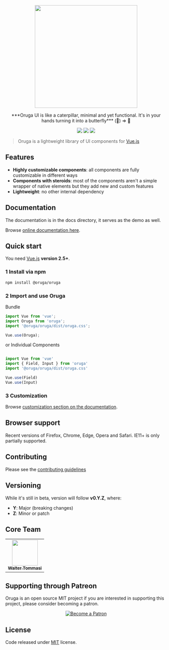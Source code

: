 <p align="center">
    <a href="https://oruga.io">
        <img height="320" src="https://github.com/oruga-ui/oruga/raw/master/packages/docs/.vuepress/public/logo.png" />
    </a>
</p>
<p align="center">
  ***Oruga UI is like a caterpillar, minimal and yet functional. It's in your hands turning it into a butterfly*** (🐛) => 🦋 
</p>
<p align="center">
    <a href="https://www.npmjs.com/package/oruga"><img src="https://img.shields.io/npm/v/oruga.svg" /></a>
    <a href="https://www.npmjs.com/package/oruga"><img src="https://img.shields.io/npm/dt/oruga.svg" /></a>
    <a href="https://github.com/oruga-ui/oruga/blob/master/LICENSE"><img src="https://img.shields.io/npm/l/oruga.svg" /></a>
</p>

> Oruga is a lightweight library of UI components for [Vue.js](https://vuejs.org/)

## Features

* **Highly customizable components**: all components are fully customizable in different ways
* **Components with steroids**: most of the components aren't a simple wrapper of native elements but they add new and custom features
* **Lightweight**: no other internal dependency

## Documentation

The documentation is in the docs directory, it serves as the demo as well.

Browse [online documentation here](https://oruga.io/).

## Quick start

You need [Vue.js](https://vuejs.org/) **version 2.5+**.

### 1 Install via npm

```bash
npm install @oruga/oruga
```

### 2 Import and use Oruga

Bundle
```javascript
import Vue from 'vue';
import Oruga from 'oruga';
import '@oruga/oruga/dist/oruga.css';

Vue.use(Oruga);

```
or Individual Components
```javascript

import Vue from 'vue'
import { Field, Input } from 'oruga'
import '@oruga/oruga/dist/oruga.css'

Vue.use(Field)
Vue.use(Input)

```

### 3 Customization

Browse [customization section on the documentation](https://oruga.io/quickstart).

## Browser support

Recent versions of Firefox, Chrome, Edge, Opera and Safari. IE11+ is only partially supported.

## Contributing

Please see the [contributing guidelines](./.github/CONTRIBUTING.md)

## Versioning

While it's still in beta, version will follow **v0.Y.Z**, where:

* **Y**: Major (breaking changes)
* **Z**: Minor or patch

## Core Team

<table>
  <tr>
    <td align="center"><a href="https://twitter.com/walter_tommasi"><img src="https://avatars0.githubusercontent.com/u/8029488?v=4" width="80px;" alt=""/><br /><sub><b>Walter Tommasi</b></sub></a><br /></td>
  </tr>
</table>

## Supporting through Patreon

Oruga is an open source MIT project if you are interested in supporting this project, please consider becoming a patron.
<p align="center">
  <a href="https://www.patreon.com/jtommy">
    <img src="https://c5.patreon.com/external/logo/become_a_patron_button.png" alt="Become a Patron" />
  </a>
</p>

## License

Code released under [MIT](https://github.com/oruga-ui/oruga/blob/master/LICENSE) license.